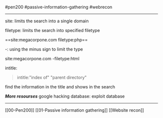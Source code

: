 #pen200 #passive-information-gathering #webrecon

---
site: 
limits the search into a single domain

filetype:
limits the search into specified filetype

==site:megacorpone.com filetype:php==

-:
using the minus sign to limit the type

site:megacorpone.com -filetype:html

intitle:
> intitle:"index of" "parent directory"

find the information in the title and shows in the search

***More resourses***
google hacking database: exploit database



----
[[00-Pen200]]
[[01-Passive information gathering]]
[[Website recon]]